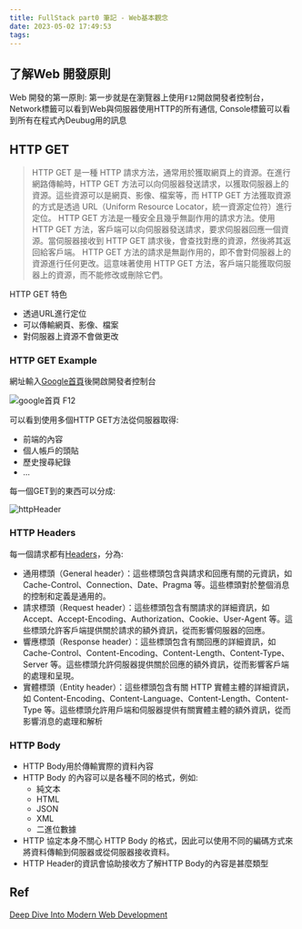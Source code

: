 ```yaml
---
title: FullStack part0 筆記 - Web基本觀念
date: 2023-05-02 17:49:53
tags:
---
```



## 了解Web 開發原則

Web 開發的第一原則: 第一步就是在瀏覽器上使用`F12`開啟開發者控制台，Network標籤可以看到Web與伺服器使用HTTP的所有通信, Console標籤可以看到所有在程式內Deubug用的訊息

## HTTP GET

> HTTP GET 是一種 HTTP 請求方法，通常用於獲取網頁上的資源。在進行網路傳輸時，HTTP GET 方法可以向伺服器發送請求，以獲取伺服器上的資源。這些資源可以是網頁、影像、檔案等，而 HTTP GET 方法獲取資源的方式是透過 URL（Uniform Resource Locator，統一資源定位符）進行定位。
HTTP GET 方法是一種安全且幾乎無副作用的請求方法。使用 HTTP GET 方法，客戶端可以向伺服器發送請求，要求伺服器回應一個資源。當伺服器接收到 HTTP GET 請求後，會查找對應的資源，然後將其返回給客戶端。
HTTP GET 方法的請求是無副作用的，即不會對伺服器上的資源進行任何更改。這意味著使用 HTTP GET 方法，客戶端只能獲取伺服器上的資源，而不能修改或刪除它們。

HTTP GET 特色
<!--more-->
* 透過URL進行定位
* 可以傳輸網頁、影像、檔案
* 對伺服器上資源不會做更改

### HTTP GET Example

網址輸入[Google首頁](https://www.google.com/)後開啟開發者控制台

![google首頁 F12](https://i.imgur.com/6NuSBMg.png)

可以看到使用多個HTTP GET方法從伺服器取得:

* 前端的內容
* 個人帳戶的頭貼
* 歷史搜尋紀錄
* ...

每一個GET到的東西可以分成:

![httpHeader](https://i.imgur.com/1NPK1cq.png)

### HTTP Headers

每一個請求都有[Headers](https://developer.mozilla.org/zh-TW/docs/Web/HTTP/Headers)，分為:

* 通用標頭（General header）：這些標頭包含與請求和回應有關的元資訊，如 Cache-Control、Connection、Date、Pragma 等。這些標頭對於整個消息的控制和定義是通用的。
* 請求標頭（Request header）：這些標頭包含有關請求的詳細資訊，如 Accept、Accept-Encoding、Authorization、Cookie、User-Agent 等。這些標頭允許客戶端提供關於請求的額外資訊，從而影響伺服器的回應。
* 響應標頭（Response header）：這些標頭包含有關回應的詳細資訊，如 Cache-Control、Content-Encoding、Content-Length、Content-Type、Server 等。這些標頭允許伺服器提供關於回應的額外資訊，從而影響客戶端的處理和呈現。
* 實體標頭（Entity header）：這些標頭包含有關 HTTP 實體主體的詳細資訊，如 Content-Encoding、Content-Language、Content-Length、Content-Type 等。這些標頭允許用戶端和伺服器提供有關實體主體的額外資訊，從而影響消息的處理和解析

### HTTP Body

* HTTP Body用於傳輸實際的資料內容
* HTTP Body 的內容可以是各種不同的格式，例如:
  * 純文本
  * HTML
  * JSON
  * XML
  * 二進位數據
* HTTP 協定本身不關心 HTTP Body 的格式，因此可以使用不同的編碼方式來將資料傳輸到伺服器或從伺服器接收資料。
* HTTP Header的資訊會協助接收方了解HTTP Body的內容是甚麼類型

## Ref

[Deep Dive Into Modern Web Development](https://fullstackopen.com/en/)
